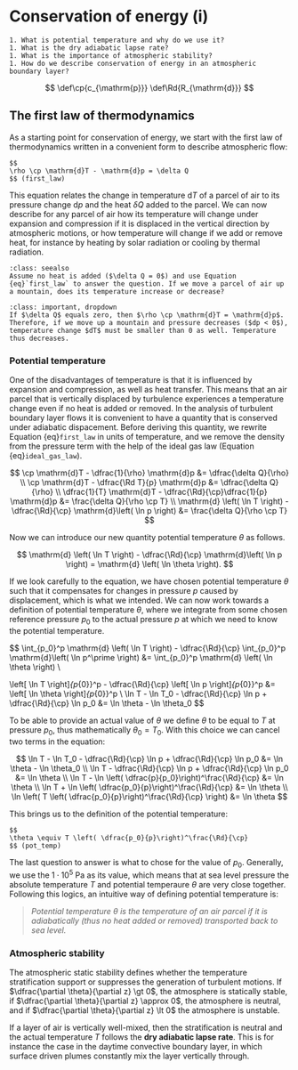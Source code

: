# Conservation of energy (i)

```{admonition} Questions to be answered in this lecture
1. What is potential temperature and why do we use it?
1. What is the dry adiabatic lapse rate?
1. What is the importance of atmospheric stability?
1. How do we describe conservation of energy in an atmospheric boundary layer?
```

$$
\def\cp{c_{\mathrm{p}}}
\def\Rd{R_{\mathrm{d}}}
$$

## The first law of thermodynamics
As a starting point for conservation of energy, we start with the first law of thermodynamics written in a convenient form to describe atmospheric flow:

```{admonition} Conservation of energy
$$
\rho \cp \mathrm{d}T - \mathrm{d}p = \delta Q
$$ (first_law)
```

This equation relates the change in temperature $\mathrm{d}T$ of a parcel of air to its pressure change $\mathrm{d}p$ and the heat $\delta Q$ added to the parcel. We can now describe for any parcel of air how its temperature will change under expansion and compression if it is displaced in the vertical direction by atmospheric motions, or how temperature will change if we add or remove heat, for instance by heating by solar radiation or cooling by thermal radiation.

```{admonition} Question
:class: seealso
Assume no heat is added ($\delta Q = 0$) and use Equation {eq}`first_law` to answer the question. If we move a parcel of air up a mountain, does its temperature increase or decrease?
```

```{admonition} Answer
:class: important, dropdown
If $\delta Q$ equals zero, then $\rho \cp \mathrm{d}T = \mathrm{d}p$. Therefore, if we move up a mountain and pressure decreases ($dp < 0$), temperature change $dT$ must be smaller than 0 as well. Temperature thus decreases.
```

### Potential temperature
One of the disadvantages of temperature is that it is influenced by expansion and compression, as well as heat transfer. This means that an air parcel that is vertically displaced by turbulence experiences a temperature change even if no heat is added or removed. In the analysis of turbulent boundary layer flows it is convenient to have a quantity that is conserved under adiabatic dispacement. Before deriving this quantity, we rewrite Equation {eq}`first_law` in units of temperature, and we remove the density from the pressure term with the help of the ideal gas law (Equation {eq}`ideal_gas_law`).

$$
\cp \mathrm{d}T - \dfrac{1}{\rho} \mathrm{d}p &= \dfrac{\delta Q}{\rho} \\
\cp \mathrm{d}T - \dfrac{\Rd T}{p} \mathrm{d}p &= \dfrac{\delta Q}{\rho} \\
\dfrac{1}{T} \mathrm{d}T - \dfrac{\Rd}{\cp}\dfrac{1}{p} \mathrm{d}p &= \frac{\delta Q}{\rho \cp T} \\
\mathrm{d} \left( \ln T \right) - \dfrac{\Rd}{\cp} \mathrm{d}\left( \ln p \right) &= \frac{\delta Q}{\rho \cp T}
$$

Now we can introduce our new quantity potential temperature $\theta$ as follows.

$$
\mathrm{d} \left( \ln T \right) - \dfrac{\Rd}{\cp} \mathrm{d}\left( \ln p \right) = \mathrm{d} \left( \ln \theta \right).
$$

If we look carefully to the equation, we have chosen potential temperature $\theta$ such that it compensates for changes in pressure $p$ caused by displacement, which is what we intended. We can now work towards a definition of potential temperature $\theta$, where we integrate from some chosen reference pressure $p_0$ to the actual pressure $p$ at which we need to know the potential temperature.

$$
\int_{p_0}^p \mathrm{d} \left( \ln T \right) - \dfrac{\Rd}{\cp} \int_{p_0}^p \mathrm{d}\left( \ln p^\prime \right) &= \int_{p_0}^p \mathrm{d} \left( \ln \theta \right) \\

\left[ \ln T \right]_{p_{0}}^p - \dfrac{\Rd}{\cp} \left[ \ln p \right]_{p_{0}}^p &= \left[ \ln \theta \right]_{p_{0}}^p \\
\ln T - \ln T_0  - \dfrac{\Rd}{\cp} \ln p + \dfrac{\Rd}{\cp} \ln p_0 &= \ln \theta - \ln \theta_0
$$

To be able to provide an actual value of $\theta$ we define $\theta$ to be equal to $T$ at pressure $p_0$, thus mathematically $\theta_0 = T_0$. With this choice we can cancel two terms in the equation:

$$
\ln T - \ln T_0  - \dfrac{\Rd}{\cp} \ln p + \dfrac{\Rd}{\cp} \ln p_0 &= \ln \theta - \ln \theta_0 \\
\ln T - \dfrac{\Rd}{\cp} \ln p + \dfrac{\Rd}{\cp} \ln p_0 &= \ln \theta \\
\ln T - \ln \left( \dfrac{p}{p_0}\right)^\frac{\Rd}{\cp} &= \ln \theta \\
\ln T + \ln \left( \dfrac{p_0}{p}\right)^\frac{\Rd}{\cp} &= \ln \theta \\
\ln \left( T \left( \dfrac{p_0}{p}\right)^\frac{\Rd}{\cp} \right) &= \ln \theta
$$

This brings us to the definition of the potential temperature:

```{admonition} Potential temperature
$$
\theta \equiv T \left( \dfrac{p_0}{p}\right)^\frac{\Rd}{\cp}
$$ (pot_temp)
```

The last question to answer is what to chose for the value of $p_0$. Generally, we use the $1 \cdot 10^5~\mathrm{Pa}$ as its value, which means that at sea level pressure the absolute temperature $T$ and potential temperaure $\theta$ are very close together. Following this logics, an intuitive way of defining potential temperature is:

> _Potential temperature $\theta$ is the temperature of an air parcel if it is adiabatically (thus no heat added or removed) transported back to sea level._

### Atmospheric stability
The atmospheric static stability defines whether the temperature stratification support or suppresses the generation of turbulent motions. If $\dfrac{\partial \theta}{\partial z} \gt 0$, the atmosphere is statically stable, if $\dfrac{\partial \theta}{\partial z} \approx 0$, the atmosphere is neutral, and if $\dfrac{\partial \theta}{\partial z} \lt 0$ the atmosphere is unstable.

If a layer of air is vertically well-mixed, then the stratification is neutral and the actual temperature $T$ follows the **dry adiabatic lapse rate**. This is for instance the case in the daytime convective boundary layer, in which surface driven plumes constantly mix the layer vertically through.


